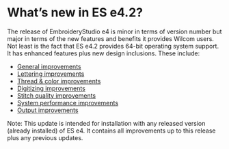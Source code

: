 # What’s new in ES e4.2?

The release of EmbroideryStudio e4 is minor in terms of version number but major in terms of the new features and benefits it provides Wilcom users. Not least is the fact that ES e4.2 provides 64-bit operating system support. It has enhanced features plus new design inclusions. These include:

- [General improvements](General_improvements)
- [Lettering improvements](Lettering_improvements)
- [Thread & color improvements](Thread_color_improvements)
- [Digitizing improvements](Digitizing_improvements)
- [Stitch quality improvements](Stitch_quality_improvements)
- [System performance improvements](System_performance_improvements)
- [Output improvements](Output_improvements)

Note: This update is intended for installation with any released version (already installed) of ES e4\. It contains all improvements up to this release plus any previous updates.

